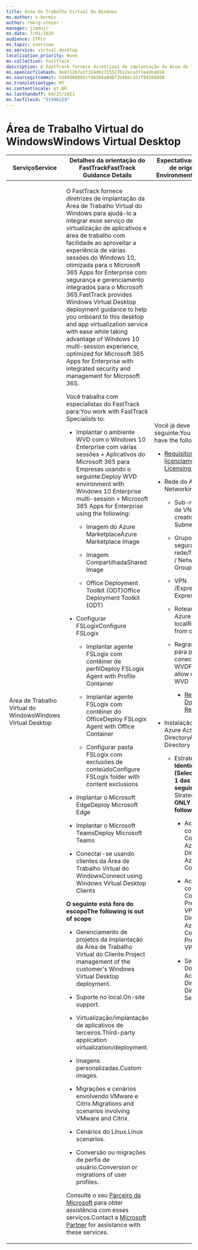 ```yaml
---
title: Área de Trabalho Virtual do Windows
ms.author: v-bermic
author: rberg-steyer
manager: jimmuir
ms.date: 7/01/2020
audience: ITPro
ms.topic: overview
ms.service: virtual-desktop
localization_priority: None
ms.collection: FastTrack
description: O FastTrack fornece diretrizes de implantação da Área de Trabalho Virtual do Windows para ajudá-lo a entrar nessa área de trabalho.
ms.openlocfilehash: 9e8712b7a1f324d02715527b22eca3f7e4db4656
ms.sourcegitcommit: 5d40d060bbcf4b266a0d6f3e4bbc151f94288b00
ms.translationtype: MT
ms.contentlocale: pt-BR
ms.lasthandoff: 04/25/2021
ms.locfileid: "51996229"
---
```

# <a name="windows-virtual-desktop"></a><span data-ttu-id="40442-103">Área de Trabalho Virtual do Windows</span><span class="sxs-lookup"><span data-stu-id="40442-103">Windows Virtual Desktop</span></span>

<table>
<thead>
<tr class="header">
<th><span data-ttu-id="40442-104"><strong>Serviço</strong></span><span class="sxs-lookup"><span data-stu-id="40442-104"><strong>Service</strong></span></span></th>
<th><span data-ttu-id="40442-105"><strong>Detalhes da orientação do FastTrack</strong></span><span class="sxs-lookup"><span data-stu-id="40442-105"><strong>FastTrack Guidance Details</strong></span></span></th>
<th><span data-ttu-id="40442-106"><strong>Expectativas do ambiente de origem</strong></span><span class="sxs-lookup"><span data-stu-id="40442-106"><strong>Source Environment Expectations</strong></span></span></th>
</tr>
</thead>
<tbody>
<tr class="odd">
<td><span data-ttu-id="40442-107">Área de Trabalho Virtual do Windows</span><span class="sxs-lookup"><span data-stu-id="40442-107">Windows Virtual Desktop</span></span></td>
<td><p><span data-ttu-id="40442-108">O FastTrack fornece diretrizes de implantação da Área de Trabalho Virtual do Windows para ajudá-lo a integrar esse serviço de virtualização de aplicativos e área de trabalho com facilidade ao aproveitar a experiência de várias sessões do Windows 10, otimizada para o Microsoft 365 Apps for Enterprise com segurança e gerenciamento integrados para o Microsoft 365.</span><span class="sxs-lookup"><span data-stu-id="40442-108">FastTrack provides Windows Virtual Desktop deployment guidance to help you onboard to this desktop and app virtualization service with ease while taking advantage of Windows 10 multi-session experience, optimized for Microsoft 365 Apps for Enterprise with integrated security and management for Microsoft 365.</span></span></p>
<p><span data-ttu-id="40442-109">Você trabalha com especialistas do FastTrack para:</span><span class="sxs-lookup"><span data-stu-id="40442-109">You work with FastTrack Specialists to:</span></span></p>
<ul>
<li><p><span data-ttu-id="40442-110">Implantar o ambiente WVD com o Windows 10 Enterprise com várias sessões + Aplicativos do Microsoft 365 para Empresas usando o seguinte:</span><span class="sxs-lookup"><span data-stu-id="40442-110">Deploy WVD environment with Windows 10 Enterprise multi-session + Microsoft 365 Apps for Enterprise using the following:</span></span></p>
<ul>
<li><p><span data-ttu-id="40442-111">Imagem do Azure Marketplace</span><span class="sxs-lookup"><span data-stu-id="40442-111">Azure Marketplace Image</span></span></p></li>
<li><p><span data-ttu-id="40442-112">Imagem Compartilhada</span><span class="sxs-lookup"><span data-stu-id="40442-112">Shared Image</span></span></p></li>
<li><p><span data-ttu-id="40442-113">Office Deployment Toolkit (ODT)</span><span class="sxs-lookup"><span data-stu-id="40442-113">Office Deployment Toolkit (ODT)</span></span></p></li>
</ul></li>
<li><p><span data-ttu-id="40442-114">Configurar FSLogix</span><span class="sxs-lookup"><span data-stu-id="40442-114">Configure FSLogix</span></span></p>
<ul>
<li><p><span data-ttu-id="40442-115">Implantar agente FSLogix com contêiner de perfil</span><span class="sxs-lookup"><span data-stu-id="40442-115">Deploy FSLogix Agent with Profile Container</span></span></p></li>
<li><p><span data-ttu-id="40442-116">Implantar agente FSLogix com contêiner do Office</span><span class="sxs-lookup"><span data-stu-id="40442-116">Deploy FSLogix Agent with Office Container</span></span></p></li>
<li><p><span data-ttu-id="40442-117">Configurar pasta FSLogix com exclusões de conteúdo</span><span class="sxs-lookup"><span data-stu-id="40442-117">Configure FSLogix folder with content exclusions</span></span></p></li>
</ul></li>
<li><p><span data-ttu-id="40442-118">Implantar o Microsoft Edge</span><span class="sxs-lookup"><span data-stu-id="40442-118">Deploy Microsoft Edge</span></span></p></li>
<li><p><span data-ttu-id="40442-119">Implantar o Microsoft Teams</span><span class="sxs-lookup"><span data-stu-id="40442-119">Deploy Microsoft Teams</span></span></p></li>
<li><p><span data-ttu-id="40442-120">Conectar-se usando clientes da Área de Trabalho Virtual do Windows</span><span class="sxs-lookup"><span data-stu-id="40442-120">Connect using Windows Virtual Desktop Clients</span></span></p></li>
</ul>
<p><span data-ttu-id="40442-121"><strong>O seguinte está fora do escopo</strong></span><span class="sxs-lookup"><span data-stu-id="40442-121"><strong>The following is out of scope</strong></span></span></p>
<ul>
<li><p><span data-ttu-id="40442-122">Gerenciamento de projetos da implantação da Área de Trabalho Virtual do Cliente.</span><span class="sxs-lookup"><span data-stu-id="40442-122">Project management of the customer's Windows Virtual Desktop deployment.</span></span></p></li>
<li><p><span data-ttu-id="40442-123">Suporte no local.</span><span class="sxs-lookup"><span data-stu-id="40442-123">On-site support.</span></span></p></li>
<li><p><span data-ttu-id="40442-124">Virtualização/implantação de aplicativos de terceiros.</span><span class="sxs-lookup"><span data-stu-id="40442-124">Third-party application virtualization/deployment.</span></span></p></li>
<li><p><span data-ttu-id="40442-125">Imagens personalizadas.</span><span class="sxs-lookup"><span data-stu-id="40442-125">Custom images.</span></span></p></li>
<li><p><span data-ttu-id="40442-126">Migrações e cenários envolvendo VMware e Citrix.</span><span class="sxs-lookup"><span data-stu-id="40442-126">Migrations and scenarios involving VMware and Citrix.</span></span></p></li>
<li><p><span data-ttu-id="40442-127">Cenários do Linux.</span><span class="sxs-lookup"><span data-stu-id="40442-127">Linux scenarios.</span></span></p></li>
<li><p><span data-ttu-id="40442-128">Conversão ou migrações de perfis de usuário.</span><span class="sxs-lookup"><span data-stu-id="40442-128">Conversion or migrations of user profiles.</span></span></p></li>
</ul>
<p><span data-ttu-id="40442-129">Consulte o seu <a href="https://go.microsoft.com/fwlink/?linkid=2080150">Parceiro da Microsoft</a> para obter assistência com esses serviços.</span><span class="sxs-lookup"><span data-stu-id="40442-129">Contact a <a href="https://go.microsoft.com/fwlink/?linkid=2080150">Microsoft Partner</a> for assistance with these services.</span></span></p></td>
<td><p><span data-ttu-id="40442-130">Você já deve ter o seguinte:</span><span class="sxs-lookup"><span data-stu-id="40442-130">You should already have the following:</span></span></p>
<ul>
<li><p><span data-ttu-id="40442-131"><a href="https://docs.microsoft.com/azure/virtual-desktop/overview#requirements">Requisitos de licenciamento WVD</a></span><span class="sxs-lookup"><span data-stu-id="40442-131"><a href="https://docs.microsoft.com/azure/virtual-desktop/overview#requirements">WVD Licensing Requirements</a></span></span></p></li>
<li><p><span data-ttu-id="40442-132">Rede do Azure:</span><span class="sxs-lookup"><span data-stu-id="40442-132">Azure Networking:</span></span></p>
<ul>
<li><p><span data-ttu-id="40442-133">Sub-rede de criação de VNET &amp;</span><span class="sxs-lookup"><span data-stu-id="40442-133">VNET creation &amp; Subnetting</span></span></p></li>
<li><p><span data-ttu-id="40442-134">Grupos de segurança de rede/firewall</span><span class="sxs-lookup"><span data-stu-id="40442-134">Firewall / Network Security Groups</span></span></p></li>
<li><p><span data-ttu-id="40442-135">VPN /ExpressRoute</span><span class="sxs-lookup"><span data-stu-id="40442-135">VPN / ExpressRoute</span></span></p></li>
<li><p><span data-ttu-id="40442-136">Roteamento para o Azure no local</span><span class="sxs-lookup"><span data-stu-id="40442-136">Routing to Azure from on-premises</span></span></p></li>
<li><p><span data-ttu-id="40442-137">Regras de firewall para permitir a conectividade com o WVD</span><span class="sxs-lookup"><span data-stu-id="40442-137">Firewall rules to allow connectivity to WVD</span></span></p>
<ul>
<li><p><span data-ttu-id="40442-138"><a href="https://docs.microsoft.com/azure/virtual-desktop/overview#supported-remote-desktop-clients">Referência de Documentos</a></span><span class="sxs-lookup"><span data-stu-id="40442-138"><a href="https://docs.microsoft.com/azure/virtual-desktop/overview#supported-remote-desktop-clients">Docs Reference</a></span></span></p></li>
</ul></li>
</ul></li>
<li><p><span data-ttu-id="40442-139">Instalação geral do Azure Active Directory</span><span class="sxs-lookup"><span data-stu-id="40442-139">Azure Active Directory General Setup</span></span></p>
<ul>
<li><p><span data-ttu-id="40442-140">Estratégia de <strong>Identidade (Selecione APENAS 1 das 3 opções a seguir)</strong></span><span class="sxs-lookup"><span data-stu-id="40442-140">Identity Strategy <strong>(Select ONLY 1 of the following 3 options)</strong></span></span></p>
<ul>
<li><p><span data-ttu-id="40442-141">Active Directory com o Azure AD Connect no Azure</span><span class="sxs-lookup"><span data-stu-id="40442-141">Active Directory with Azure AD Connect in Azure</span></span></p></li>
<li><p><span data-ttu-id="40442-142">Active Directory com o Azure AD Connect On Premise sobre VPN/ER</span><span class="sxs-lookup"><span data-stu-id="40442-142">Active Directory with Azure AD Connect On Premise over VPN / ER</span></span></p></li>
<li><p><span data-ttu-id="40442-143">Serviços de Domínio do Active Directory</span><span class="sxs-lookup"><span data-stu-id="40442-143">Active Directory Domain Services</span></span></p></li>
</ul></li>
</ul></li>
</ul></td>
</tr>
</tbody>
</table>
